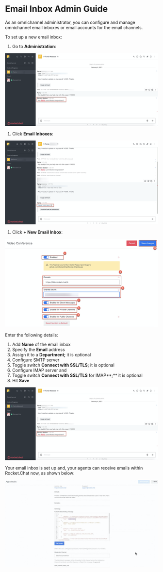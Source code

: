 # Email Inbox Admin Guide

As an omnichannel administrator, you can configure and manage omnichannel email inboxes or email accounts for the email channels.

To set up a new email inbox:

1. Go to **Administration**:

![](../../../../.gitbook/assets/image%20%28241%29.png)

1. Click **Email Inboxes**:

![](../../../../.gitbook/assets/image%20%28242%29.png)

1. Click **+ New Email Inbox**:

![](../../../../.gitbook/assets/image%20%28252%29.png)

Enter the following details:

1. Add **Name** of the email inbox
2. Specify the **Email** address
3. Assign it to a **Department;** it is optional 
4. Configure SMTP server
5. Toggle switch **Connect with SSL/TLS;** it is optional 
6. Configure IMAP server and
7. Toggle switch **Connect with SSL/TLS** for IMAP**;** it is optional 
8. Hit **Save**

![](../../../../.gitbook/assets/image%20%28240%29.png)

Your email inbox is set up and, your agents can receive emails within Rocket.Chat now, as shown below:

![](../../../../.gitbook/assets/image%20%28255%29.png)

